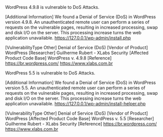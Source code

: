 WordPress 4.9.8 is vulnerable to DoS Attacks.

[Additional Information] We found a Denial of Service (DoS) in WordPress version 4.9.8. An unauthenticated remote user can perform a series of requests on the vulnerable pages, resulting in increased processing, swap and disk I/O on the server. This processing increase turns the web application unavailable.
https://127.0.0.1/wp-admin/install.php

[VulnerabilityType Other] Denial of Service (DoS)
[Vendor of Product] WordPress
[Researcher] Guilherme Rubert - XLabs Security
[Affected Product Code Base] WordPress v. 4.9.8
[Reference] https://br.wordpress.com/
https://www.xlabs.com.br



WordPress 5.5 is vulnerable to DoS Attacks.

[Additional Information] We found a Denial of Service (DoS) in WordPress version 5.5. An unauthenticated remote user can perform a series of requests on the vulnerable pages, resulting in increased processing, swap and disk I/O on the server. This processing increase turns the web application unavailable.
https://127.0.0.1/wp-admin/install-helper.php

[VulnerabilityType Other] Denial of Service (DoS)
[Vendor of Product] WordPress
[Affected Product Code Base] WordPress v. 5.5
[Researcher] Guilherme Rubert - XLabs Security
[Reference] https://br.wordpress.com/
https://www.xlabs.com.br



